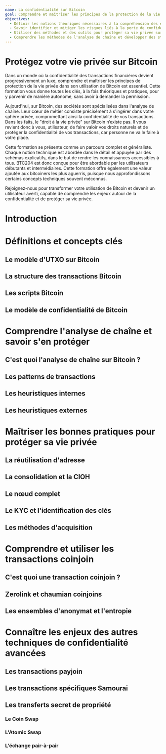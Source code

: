 ```yaml
---
name: La confidentialité sur Bitcoin
goal: Comprendre et maîtriser les principes de la protection de la vie privée dans l'utilisation de Bitcoin.
objectives:
  - Définir les notions théoriques nécessaires à la compréhension des enjeux de la protection de la vie privée ;
  - Savoir identifier et mitiger les risques liés à la perte de confidentialité de l'utilisateur de Bitcoin ;
  - Utiliser des méthodes et des outils pour protéger sa vie privée sur Bitcoin ;
  - Comprendre les méthodes de l'analyse de chaîne et développer des stratégies de défense.
---
```

# Protégez votre vie privée sur Bitcoin
Dans un monde où la confidentialité des transactions financières devient progressivement un luxe, comprendre et maîtriser les principes de protection de la vie privée dans son utilisation de Bitcoin est essentiel. Cette formation vous donne toutes les clés, à la fois théoriques et pratiques, pour y parvenir de manière autonome, sans avoir à demander la permission.

Aujourd'hui, sur Bitcoin, des sociétés sont spécialisées dans l'analyse de chaîne. Leur cœur de métier consiste précisément à s'ingérer dans votre sphère privée, compromettant ainsi la confidentialité de vos transactions. Dans les faits, le "droit à la vie privée" sur Bitcoin n’existe pas. Il vous revient donc à vous, utilisateur, de faire valoir vos droits naturels et de protéger la confidentialité de vos transactions, car personne ne va le faire à votre place. 

Cette formation se présente comme un parcours complet et généraliste. Chaque notion technique est abordée dans le détail et appuyée par des schémas explicatifs, dans le but de rendre les connaissances accessibles à tous. BTC204 est donc conçue pour être abordable par les utilisateurs débutants et intermédiaires. Cette formation offre également une valeur ajoutée aux bitcoiners les plus aguerris, puisque nous approfondissons certains concepts techniques souvent méconnus.

Rejoignez-nous pour transformer votre utilisation de Bitcoin et devenir un utilisateur averti, capable de comprendre les enjeux autour de la confidentialité et de protéger sa vie privée.

# Introduction




# Définitions et concepts clés


## Le modèle d'UTXO sur Bitcoin


## La structure des transactions Bitcoin


## Les scripts Bitcoin


## Le modèle de confidentialité de Bitcoin






# Comprendre l'analyse de chaîne et savoir s'en protéger


## C'est quoi l'analyse de chaîne sur Bitcoin ?


## Les patterns de transactions


## Les heuristiques internes 


## Les heuristiques externes





# Maîtriser les bonnes pratiques pour protéger sa vie privée


## La réutilisation d'adresse


## La consolidation et la CIOH


## Le nœud complet


## Le KYC et l'identification des clés


## Les méthodes d'acquisition



# Comprendre et utiliser les transactions coinjoin


## C'est quoi une transaction coinjoin ?


## Zerolink et chaumian coinjoins


## Les ensembles d'anonymat et l'entropie







# Connaître les enjeux des autres techniques de confidentialité avancées



## Les transactions payjoin


## Les transactions spécifiques Samourai


## Les transferts secret de propriété

### Le Coin Swap

### L'Atomic Swap

### L'échange pair-à-pair




